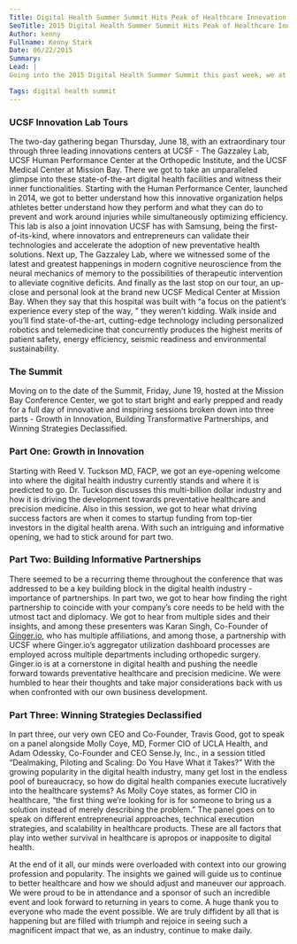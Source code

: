 ```yaml
---
Title: Digital Health Summer Summit Hits Peak of Healthcare Innovation
SeoTitle: 2015 Digital Health Summer Summit Hits Peak of Healthcare Innovation
Author: kenny
Fullname: Kenny Stark
Date: 06/22/2015
Summary: 
Lead: |
Going into the 2015 Digital Health Summer Summit this past week, we at Catalyze knew that we were in for an exhilarating time amongst our healthcare confreres, but we had no conception as to the impression we would be leaving the event with. And there’s only one word to put it simply — Wow! 

Tags: digital health summit
---
```

### UCSF Innovation Lab Tours

The two-day gathering began Thursday, June 18, with an extraordinary tour through three leading innovations centers at UCSF - The Gazzaley Lab, UCSF Human Performance Center at the Orthopedic Institute, and the UCSF Medical Center at Mission Bay. There we got to take an unparalleled glimpse into these state-of-the-art digital health facilities and witness their inner functionalities. Starting with the Human Performance Center, launched in 2014, we got to better understand how this innovative organization helps athletes better understand how they perform and what they can do to prevent and work around injuries while simultaneously optimizing efficiency. This lab is also a joint innovation UCSF has with Samsung, being the first-of-its-kind, where innovators and entrepreneurs can validate their technologies and accelerate the adoption of new preventative health solutions. Next up, The Gazzaley Lab, where we witnessed some of the latest and greatest happenings in modern cognitive neuroscience from the neural mechanics of memory to the possibilities of therapeutic intervention to alleviate cognitive deficits. And finally as the last stop on our tour, an up-close and personal look at the brand new UCSF Medical Center at Mission Bay. When they say that this hospital was built with “a focus on the patient’s experience every step of the way, ” they weren’t kidding. Walk inside and you’ll find state-of-the-art, cutting-edge technology including personalized robotics and telemedicine that concurrently produces the highest merits of patient safety, energy efficiency, seismic readiness and environmental sustainability. 

### The Summit

Moving on to the date of the Summit, Friday, June 19, hosted at the Mission Bay Conference Center, we got to start bright and early prepped and ready for a full day of innovative and inspiring sessions broken down into three parts - Growth in Innovation, Building Transformative Partnerships, and Winning Strategies Declassified. 

### Part One: Growth in Innovation

Starting with Reed V. Tuckson MD, FACP, we got an eye-opening welcome into where the digital health industry currently stands and where it is predicted to go. Dr. Tuckson discusses this multi-billion dollar industry and how it is driving the development towards preventative healthcare and precision medicine. Also in this session, we got to hear what driving success factors are when it comes to startup funding from top-tier investors in the digital health arena. With such an intriguing and informative opening, we had to stick around for part two. 

### Part Two: Building Informative Partnerships

There seemed to be a recurring theme throughout the conference that was addressed to be a key building block in the digital health industry - importance of partnerships. In part two, we got to hear how finding the right partnership to coincide with your company’s core needs to be held with the utmost tact and diplomacy. We got to hear from multiple sides and their insights, and among these presenters was Karan Singh, Co-Founder of [Ginger.io](https://ginger.io/), who has multiple affiliations, and among those, a partnership with UCSF where Ginger.io’s aggregator utilization dashboard processes are employed across multiple departments including orthopedic surgery. Ginger.io is at a cornerstone in digital health and pushing the needle forward towards preventative healthcare and precision medicine. We were humbled to hear their thoughts and take major considerations back with us when confronted with our own business development. 

### Part Three: Winning Strategies Declassified

In part three, our very own CEO and Co-Founder, Travis Good, got to speak on a panel alongside Molly Coye, MD, Former CIO of UCLA Health, and Adam Odessky, Co-Founder and CEO Sense.ly, Inc., in a session titled “Dealmaking, Piloting and Scaling: Do You Have What it Takes?” With the growing popularity in the digital health industry, many get lost in the endless pool of bureaucracy, so how do digital health companies execute lucratively into the healthcare systems? As Molly Coye states, as former CIO in healthcare, “the first thing we’re looking for is for someone to bring us a solution instead of merely describing the problem.” The panel goes on to speak on different entrepreneurial approaches, technical execution strategies, and scalability in healthcare products. These are all factors that play into wether survival in healthcare is apropos or inapposite to digital health.

At the end of it all, our minds were overloaded with context into our growing profession and popularity. The insights we gained will guide us to continue to better healthcare and how we should adjust and maneuver our approach. We were proud to be in attendance and a sponsor of such an incredible event and look forward to returning in years to come. A huge thank you to everyone who made the event possible. We are truly diffident by all that is happening but are filled with triumph and rejoice in seeing such a magnificent impact that we, as an industry, continue to make daily.

